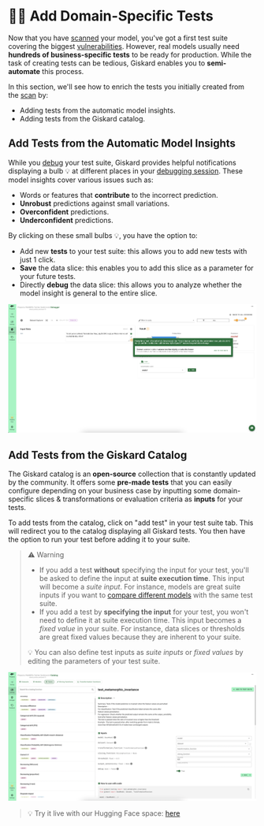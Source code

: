 # 👨‍🔬 Add Domain-Specific Tests

Now that you have [scanned](../../open_source/scan/index.md) your model, you've got a first test suite covering the biggest [vulnerabilities](../../knowledge/llm_vulnerabilities/index.rst). However, real models usually need **hundreds of business-specific tests** to be ready for production. While the task of creating tests can be tedious, Giskard enables you to **semi-automate** this process.

In this section, we'll see how to enrich the tests you initially created from the [scan](../../open_source/scan/index.md) by:
* Adding tests from the automatic model insights.
* Adding tests from the Giskard catalog.

## Add Tests from the Automatic Model Insights

While you [debug](../inspect/index.md) your test suite, Giskard provides helpful notifications displaying a bulb 💡 at different places in your [debugging session](../inspect/index.md). These model insights cover various issues such as:
* Words or features that **contribute** to the incorrect prediction.
* **Unrobust** predictions against small variations.
* **Overconfident** predictions.
* **Underconfident** predictions.

By clicking on these small bulbs 💡, you have the option to:
* Add new **tests** to your test suite: this allows you to add new tests with just 1 click.
* **Save** the data slice: this enables you to add this slice as a parameter for your future tests.
* Directly **debug** the data slice: this allows you to analyze whether the model insight is general to the entire slice.

![Push](../../assets/push.png)

## Add Tests from the Giskard Catalog

The Giskard catalog is an **open-source** collection that is constantly updated by the community. It offers some **pre-made tests** that you can easily configure depending on your business case by inputting some domain-specific slices & transformations or evaluation criteria as **inputs** for your tests.

To add tests from the catalog, click on "add test" in your test suite tab. This will redirect you to the catalog displaying all Giskard tests. You then have the option to run your test before adding it to your suite.

> ⚠️ Warning
> * If you add a test **without** specifying the input for your test, you'll be asked to define the input at **suite execution time**. This input will become a *suite input*. For instance, models are great suite inputs if you want to [compare different models](../compare_models/index.md) with the same test suite.
> * If you add a test by **specifying the input** for your test, you won't need to define it at suite 
> execution time. This input becomes a *fixed value* in your suite. For instance, data slices or thresholds are 
> great fixed values because they are inherent to your suite.
>
> 💡 You can also define test inputs as *suite inputs* or *fixed values* by editing the parameters of your test 
> suite.

![Catalog](../../assets/catalog.png)

> 💡 Try it live with our Hugging Face space: [here](https://giskardai-giskard.hf.space/main/projects)